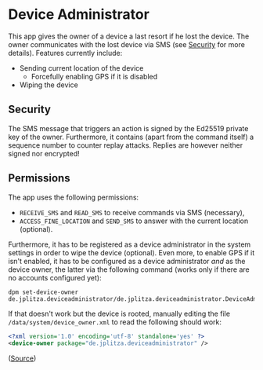Device Administrator
====================

This app gives the owner of a device a last resort if he lost the device.
The owner communicates with the lost device via SMS (see [Security](#security) for more details).
Features currently include:

* Sending current location of the device
    * Forcefully enabling GPS if it is disabled
* Wiping the device

Security
--------

The SMS message that triggers an action is signed by the Ed25519 private key of the owner.
Furthermore, it contains (apart from the command itself) a sequence number to counter replay attacks.
Replies are however neither signed nor encrypted!

Permissions
-----------

The app uses the following permissions:

* `RECEIVE_SMS` and `READ_SMS` to receive commands via SMS (necessary),
* `ACCESS_FINE_LOCATION` and `SEND_SMS` to answer with the current location (optional).

Furthermore, it has to be registered as a device administrator in the system settings in order to wipe the device (optional).
Even more, to enable GPS if it isn't enabled, it has to be configured as a device administrator *and* as the device owner, the latter via the following command (works only if there are no accounts configured yet):

    dpm set-device-owner de.jplitza.deviceadministrator/de.jplitza.deviceadministrator.DeviceAdmin

If that doesn't work but the device is rooted, manually editing the file `/data/system/device_owner.xml` to read the following should work:

```xml
<?xml version='1.0' encoding='utf-8' standalone='yes' ?>
<device-owner package="de.jplitza.deviceadministrator" />
```
([Source](http://stackoverflow.com/a/27909315))